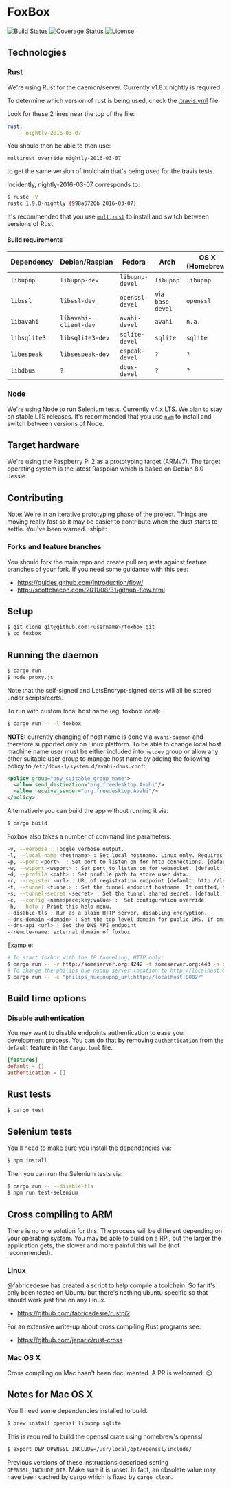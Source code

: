 # FoxBox

[![Build Status](https://travis-ci.org/fxbox/foxbox.svg?branch=master)](https://travis-ci.org/fxbox/foxbox)
[![Coverage Status](https://coveralls.io/repos/github/fxbox/foxbox/badge.svg?branch=master)](https://coveralls.io/github/fxbox/foxbox?branch=master)
[![License](https://img.shields.io/badge/license-MPL2-blue.svg)](https://raw.githubusercontent.com/fxbox/foxbox/master/LICENSE)


## Technologies

### Rust

We're using Rust for the daemon/server. Currently v1.8.x nightly is required.

To determine which version of rust is being used, check the
[.travis.yml](https://github.com/fxbox/foxbox/blob/master/.travis.yml) file.

Look for these 2 lines near the top of the file:
```yaml
rust:
    - nightly-2016-03-07
```
You should then be able to then use:
```
multirust override nightly-2016-03-07
```
to get the same version of toolchain that's being used for the travis tests.

Incidently, nightly-2016-03-07 corresponds to:
```bash
$ rustc -V
rustc 1.9.0-nightly (998a6720b 2016-03-07)
```

It's recommended that you use [`multirust`](https://github.com/brson/multirust)
to install and switch between versions of Rust.

#### Build requirements

| Dependency   | Debian/Raspian        | Fedora          | Arch             | OS X (Homebrew) |
| ------------ | --------------------- | --------------- | ---------------- | --------------- |
| `libupnp`    | `libupnp-dev`         | `libupnp-devel` | `libupnp`        | `libupnp`       |
| `libssl`     | `libssl-dev`          | `openssl-devel` | via `base-devel` | `openssl`       |
| `libavahi`   | `libavahi-client-dev` | `avahi-devel`   | `avahi`          | `n.a.`          |
| `libsqlite3` | `libsqlite3-dev`      | `sqlite-devel`  | `sqlite`         | `sqlite`        |
| `libespeak`  | `libsespeak-dev`      | `espeak-devel`  | `?`              | `?`             |
| `libdbus`    | `?`                   | `dbus-devel`    | `?`              | `?`             |

### Node

We're using Node to run Selenium tests. Currently v4.x LTS. We plan to stay on
stable LTS releases. It's recommended that you use
[`nvm`](https://github.com/creationix/nvm) to install and switch between
versions of Node.


## Target hardware

We're using the Raspberry Pi 2 as a prototyping target (ARMv7). The target
operating system is the latest Raspbian which is based on Debian 8.0 Jessie.


## Contributing

Note: We're in an iterative prototyping phase of the project. Things are moving
really fast so it may be easier to contribute when the dust starts to settle.
You've been warned. :shipit:

### Forks and feature branches

You should fork the main repo and create pull requests against feature branches
of your fork. If you need some guidance with this see:

 - https://guides.github.com/introduction/flow/
 - http://scottchacon.com/2011/08/31/github-flow.html


## Setup

```bash
$ git clone git@github.com:<username>/foxbox.git
$ cd foxbox
```

## Running the daemon

```bash
$ cargo run
$ node proxy.js
```

Note that the self-signed and LetsEncrypt-signed certs will all be stored under
scripts/certs.

To run with custom local host name (eg. foxbox.local):

```bash
$ cargo run -- -l foxbox
```

__NOTE:__ currently changing of host name is done via ```avahi-daemon``` and therefore supported only on Linux platform. To be able to change local host machine name user must be either included into ```netdev``` group or allow any other suitable user group to manage host name by adding the following policy to ```/etc/dbus-1/system.d/avahi-dbus.conf```:
```xml
<policy group="any_suitable_group_name">
  <allow send_destination="org.freedesktop.Avahi"/>
  <allow receive_sender="org.freedesktop.Avahi"/>
</policy>
```

Alternatively you can build the app without running it via:

```bash
$ cargo build
```

Foxbox also takes a number of command line parameters:

```bash
-v, --verbose : Toggle verbose output.
-l, --local-name <hostname> : Set local hostname. Linux only. Requires to be a member of the netdev group.
-p, --port <port>  : Set port to listen on for http connections. [default: 3000]
-w, --wsport <wsport> : Set port to listen on for websocket. [default: 4000]
-d, --profile <path> : Set profile path to store user data.
-r, --register <url> : URL of registration endpoint [default: http://localhost:4242]
-t, --tunnel <tunnel> : Set the tunnel endpoint hostname. If omitted, the tunnel is disabled.
-s, --tunnel-secret <secret> : Set the tunnel shared secret. [default: secret]
-c, --config <namespace;key;value> :  Set configuration override
-h, --help : Print this help menu.
--disable-tls : Run as a plain HTTP server, disabling encryption.
--dns-domain <domain> : Set the top level domain for public DNS. If omitted, the tunnel is disabled
--dns-api <url> : Set the DNS API endpoint
--remote-name: external domain of foxbox

```

Example:
```bash
# To start foxbox with the IP tunneling, HTTP only:
$ cargo run -- -r http://someserver.org:4242 -t someserver.org:443 -s secret --remote-name foxbox.someserver.org --disable-tls
# To change the philips hue nupnp server location to http://localhost:8002
$ cargo run -- -c "philips_hue;nupnp_url;http://localhost:8002/"
```

## Build time options
### Disable authentication
You may want to disable endpoints authentication to ease your development process. You can do that by removing `authentication` from the `default` feature in the `Cargo.toml` file.

```conf
[features]
default = []
authentication = []
```

## Rust tests

```bash
$ cargo test
```


## Selenium tests

You'll need to make sure you install the dependencies via:

```bash
$ npm install
```

Then you can run the Selenium tests via:

```bash
$ cargo run -- --disable-tls
$ npm run test-selenium
```

## Cross compiling to ARM

There is no one solution for this. The process will be different depending on
your operating system. You may be able to build on a RPi, but the larger the
application gets, the slower and more painful this will be (not recommended).

### Linux

@fabricedesre has created a script to help compile a toolchain. So far it's
only been tested on Ubuntu but there's nothing ubuntu specific so that should
work just fine on any Linux.

 - https://github.com/fabricedesre/rustpi2

For an extensive write-up about cross compiling Rust programs see:

 - https://github.com/japaric/rust-cross


### Mac OS X

Cross compiling on Mac hasn't been documented. A PR is welcomed. :wink:


## Notes for Mac OS X

You'll need some dependencies installed to build.

``` bash
$ brew install openssl libupnp sqlite
```

This is required to build the openssl crate using homebrew's openssl:

``` bash
$ export DEP_OPENSSL_INCLUDE=/usr/local/opt/openssl/include/
```

Previous versions of these instructions described setting ```OPENSSL_INCLUDE_DIR```.
Make sure it is unset. In fact, an obsolete value may have been cached by cargo
which is fixed by ```cargo clean```.
